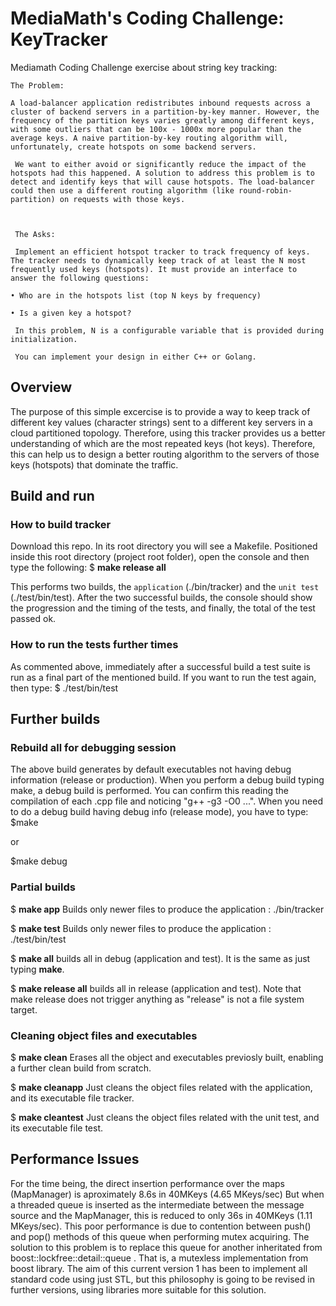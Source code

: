 # MediaMath's Coding Challenge: KeyTracker
Mediamath Coding Challenge exercise about string key tracking:
```
The Problem:

A load-balancer application redistributes inbound requests across a cluster of backend servers in a partition-by-key manner. However, the frequency of the partition keys varies greatly among different keys, with some outliers that can be 100x - 1000x more popular than the average keys. A naive partition-by-key routing algorithm will, unfortunately, create hotspots on some backend servers.

 We want to either avoid or significantly reduce the impact of the hotspots had this happened. A solution to address this problem is to detect and identify keys that will cause hotspots. The load-balancer could then use a different routing algorithm (like round-robin-partition) on requests with those keys.



 The Asks:

 Implement an efficient hotspot tracker to track frequency of keys. The tracker needs to dynamically keep track of at least the N most frequently used keys (hotspots). It must provide an interface to answer the following questions:

• Who are in the hotspots list (top N keys by frequency)

• Is a given key a hotspot?

 In this problem, N is a configurable variable that is provided during initialization.

 You can implement your design in either C++ or Golang.
```

## Overview
The purpose of this simple excercise is to provide a way to keep track of different key values (character strings) sent to a different key servers in a cloud partitioned topology. Therefore, using this tracker provides us a better understanding of which are the most repeated keys (hot keys). Therefore, this can help us to design a better routing algorithm to the servers of those keys (hotspots) that dominate the traffic.

## Build and run
### How to build tracker
Download this repo. In its root directory you will see a Makefile. Positioned inside this root directory (project root folder), open the console and then type the following:
$ **make release all**

This performs two builds, the `application` (./bin/tracker) and the `unit test` (./test/bin/test). After the two successful builds, the console should show the progression and the timing of the tests, and finally, the total of the test passed ok.

### How to run the tests further times
As commented above, immediately after a successful build a test suite is run as a final part of the mentioned build. If you want to run the test again, then type:
$ ./test/bin/test

## Further builds
### Rebuild all for debugging session
The above build generates by default executables not having debug information (release or production). When you perform a debug build typing make, a debug build is performed. You can confirm this reading the compilation of each .cpp file and noticing "g++ -g3 -O0 ...". When you need to do a debug build having debug info (release mode), you have to type:
$make

or

$make debug

### Partial builds
$ **make app**  Builds only newer files to produce the application : ./bin/tracker

$ **make test** Builds only newer files to produce the application : ./test/bin/test

$ **make all** builds all in debug (application and test). It is the same as just typing **make**.

$ **make release all** builds all in release (application and test). Note that make release does not trigger anything as "release" is not a file system target.

### Cleaning object files and executables
$ **make clean** Erases all the object and executables previosly built, enabling a further clean build from scratch.

$ **make cleanapp** Just cleans the object files related with the application, and its executable file tracker.

$ **make cleantest** Just cleans the object files related with the unit test, and its executable file test.

## Performance Issues

For the time being, the direct insertion performance over the maps (MapManager) is aproximately 8.6s in 40MKeys (4.65 MKeys/sec)  But when a threaded queue is inserted as the intermediate between the message source and the MapManager, this is reduced to only 36s in 40MKeys (1.11 MKeys/sec).
This poor performance is due to contention between push() and pop() methods of this queue when performing mutex acquiring. The solution to this problem is to replace this queue for another inheritated from boost::lockfree::detail::queue . That is, a mutexless implementation from boost library. The aim of this current version 1 has been to implement all standard code using just STL, but this philosophy is going to be revised in further versions, using libraries more suitable for this solution.


